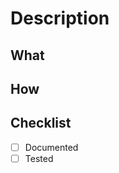 <!-- To trigger the Semantic Release process, ensure you use Convention Commits prefixes.

- `fix:`  for bug fixes: triggers a patch version update (e.g. 1.0.0 -> 1.0.1)
- `feat:` for new features: triggers a minor version update (e.g. 1.0.0 -> 1.1.0)
- `*!:` (or using `BREAKING CHANGES` in the commit message): triggers a major version update (e.g. 1.0.0 -> 2.0.0) -->

# Description

<!-- Please provide a brief summary of the changes in this PR and any necessary context. -->

## What

<!-- What changes are being made -->

## How

<!-- How are these changes implemented -->

<!-- Link to the issue that this PR addresses -->

## Checklist

- [ ] Documented
- [ ] Tested
